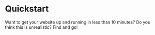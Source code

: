 # Quickstart

Want to get your website up and running in less than 10 minutes? Do you think this is unrealistic? Find and go!